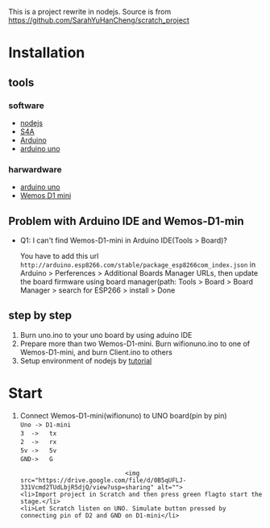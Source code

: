 This is a project rewrite in nodejs. Source is from https://github.com/SarahYuHanCheng/scratch_project

# Installation

## tools
### software
<ul>
	<li><a href="https://nodejs.org/en/">nodejs</a></li>
	<li><a href="http://s4a.cat/#downloads">S4A</a></li>
	<li><a href="https://www.arduino.cc/en/Main/Software">Arduino</a></li>
	<li><a href="">arduino uno</a></li>
</ul>

### harwardware

<ul>
	<li><a href="https://www.arduino.cc/en/Main/ArduinoBoardUno">arduino uno</a></li>
	<li><a href="https://wiki.wemos.cc/products:d1:d1_mini">Wemos D1 mini</a></li>
</ul>

## Problem with Arduino IDE and Wemos-D1-min
<ul>
	<li>Q1: I can't find Wemos-D1-mini in Arduino IDE(Tools > Board)? </li>
		<p>You have to add this url <code>http://arduino.esp8266.com/stable/package_esp8266com_index.json</code> in Arduino > Perferences > Additional Boards Manager URLs, then update the board firmware using board manager(path: Tools > Board > Board Manager > search for ESP266 > install > Done  </p>
</ul>

## step by step

<ol>
	<li>Burn uno.ino to your uno board by using aduino IDE</li>
	<li>Prepare more than two Wemos-D1-mini. Burn wifionuno.ino to one of Wemos-D1-mini, and burn Client.ino to others</li>
	<li>Setup environment of nodejs by <a href="https://nodejs.org/en/download/">tutorial</a></li>
	
</ol>

# Start
<ol>
	<li>Connect Wemos-D1-mini(wifionuno) to UNO board(pin by pin)<br><code>Uno -> D1-mini</code><br> 
								 <code>3  ->   tx  </code> <br>
								 <code>2  ->   rx  </code> <br>
								 <code>5v ->   5v  </code> <br>
								 <code>GND->   G</code></li>
								 
								 <img src="https://drive.google.com/file/d/0B5qUFLJ-331Vcmd2TUdLbjR5djQ/view?usp=sharing" alt="">
	<li>Import project in Scratch and then press green flagto start the stage.</li>
	<li>Let Scratch listen on UNO. Simulate button pressed by connecting pin of D2 and GND on D1-mini</li>

</ol>
